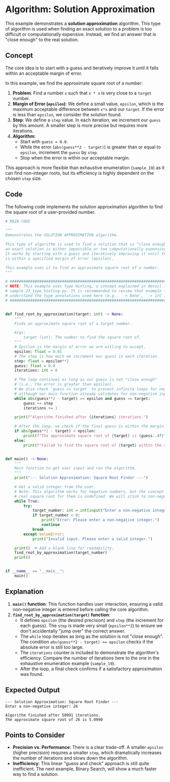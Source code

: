 # Algorithm: Solution Approximation

This example demonstrates a **solution approximation** algorithm. This type of algorithm is used when finding an exact solution to a problem is too difficult or computationally expensive. Instead, we find an answer that is "close enough" to the real solution.

## Concept

The core idea is to start with a guess and iteratively improve it until it falls within an acceptable margin of error.

In this example, we find the approximate square root of a number:

1.  **Problem**: Find a number `x` such that `x * x` is very close to a `target` number.
2.  **Margin of Error (`epsilon`)**: We define a small value, `epsilon`, which is the maximum acceptable difference between `x*x` and our `target`. If the error is less than `epsilon`, we consider the solution found.
3.  **Step**: We define a `step` value. In each iteration, we increment our `guess` by this amount. A smaller step is more precise but requires more iterations.
4.  **Algorithm**:
    -   Start with `guess = 0.0`.
    -   While the error (`abs(guess**2 - target)`) is greater than or equal to `epsilon`, increment the `guess` by `step`.
    -   Stop when the error is within our acceptable margin.

This approach is more flexible than exhaustive enumeration (`sample_19`) as it can find non-integer roots, but its efficiency is highly dependent on the chosen `step` size.

## Code

The following code implements the solution approximation algorithm to find the square root of a user-provided number.

```python
# MAIN CODE

"""
Demonstrates the SOLUTION APPROXIMATION algorithm.

This type of algorithm is used to find a solution that is "close enough" when
an exact solution is either impossible or too computationally expensive to find.
It works by starting with a guess and iteratively improving it until the guess
is within a specified margin of error (epsilon).

This example uses it to find an approximate square root of a number.
"""

# ############################################################################ #
# NOTE: This example uses Type Hinting, a concept explained in detail in      #
# sample_23_type_hinting.py. It is recommended to review that example to fully #
# understand the type annotations used here (e.g., `-> None`, `-> int`).       #
# ############################################################################ #


def find_root_by_approximation(target: int) -> None:
    """
    Finds an approximate square root of a target number.

    Args:
        target (int): The number to find the square root of.
    """
    # Epsilon is the margin of error we are willing to accept.
    epsilon: float = 0.01
    # The step is how much we increment our guess in each iteration.
    step: float = epsilon**2
    guess: float = 0.0
    iterations: int = 0

    # The loop continues as long as our guess is not "close enough"
    # (i.e., the error is greater than epsilon).
    # We also check `guess <= target` to prevent infinite loops for negative numbers,
    # although our main function already validates for non-negative input.
    while abs(guess**2 - target) >= epsilon and guess <= target:
        guess += step
        iterations += 1

    print(f"Algorithm finished after {iterations} iterations.")

    # After the loop, we check if the final guess is within the margin of error.
    if abs(guess**2 - target) < epsilon:
        print(f"The approximate square root of {target} is {guess:.4f}")
    else:
        print(f"Failed to find the square root of {target} within the allowed error.")


def main() -> None:
    """
    Main function to get user input and run the algorithm.
    """
    print("--- Solution Approximation: Square Root Finder ---")

    # Get a valid integer from the user.
    # Note: This algorithm works for negative numbers, but the concept of a
    # real square root for them is undefined. We will stick to non-negatives.
    while True:
        try:
            target_number: int = int(input("Enter a non-negative integer: "))
            if target_number < 0:
                print("Error: Please enter a non-negative integer.")
                continue
            break
        except ValueError:
            print("Invalid input. Please enter a valid integer.")

    print()  # Add a blank line for readability.
    find_root_by_approximation(target_number)
    print()


if __name__ == "__main__":
    main()
```

## Explanation

1.  **`main()` function**: This function handles user interaction, ensuring a valid non-negative integer is entered before calling the core algorithm.
2.  **`find_root_by_approximation(target)` function**:
    -   It defines `epsilon` (the desired precision) and `step` (the increment for each guess). The `step` is made very small (`epsilon**2`) to ensure we don't accidentally "jump over" the correct answer.
    -   The `while` loop iterates as long as the solution is not "close enough". The condition `abs(guess**2 - target) >= epsilon` checks if the absolute error is still too large.
    -   The `iterations` counter is included to demonstrate the algorithm's efficiency. Compare the number of iterations here to the one in the exhaustive enumeration example (`sample_19`).
    -   After the loop, a final check confirms if a satisfactory approximation was found.

## Expected Output

```
--- Solution Approximation: Square Root Finder ---
Enter a non-negative integer: 26

Algorithm finished after 50991 iterations.
The approximate square root of 26 is 5.0990

```

## Points to Consider

-   **Precision vs. Performance**: There is a clear trade-off. A smaller `epsilon` (higher precision) requires a smaller `step`, which dramatically increases the number of iterations and slows down the algorithm.
-   **Inefficiency**: This linear "guess and check" approach is still quite inefficient. The next example, Binary Search, will show a much faster way to find a solution.
